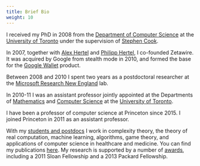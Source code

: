 ```yaml
---
title: Brief Bio
weight: 10
---
```


I received my PhD in 2008 from the [Department of Computer Science](https://www.cs.utoronto.ca/) at the [University of Toronto](https://www.utoronto.ca/) under the supervision of [Stephen Cook](https://www.cs.utoronto.ca/%7Esacook).

In 2007, together with [Alex Hertel](https://www.cs.utoronto.ca/~ahertel/) and [Philipp Hertel](https://www.cs.utoronto.ca/~philipp/), I co-founded Zetawire. It was acquired by Google from stealth mode in 2010, and formed the base for the [Google Wallet](https://www.google.com/wallet/) product.

Between 2008 and 2010 I spent two years as a postdoctoral researcher at the [Microsoft Research New England](https://research.microsoft.com/aboutmsr/labs/newengland/default.aspx) lab.

In 2010-11 I was an assistant professor jointly appointed at the Departments of [Mathematics](https://www.math.utoronto.ca/) and [Computer Science](https://www.cs.utoronto.ca/) at the [University of Toronto](https://www.utoronto.ca/).

I have been a professor of computer science at Princeton since 2015. I joined Princeton in 2011 as an assistant professor.

With my [students and postdocs](/team/current-members/) I work in complexity theory, the theory of real computation, machine learning, algorithms, game theory, and applications of computer science in healthcare and medicine. You can find my publications
[here](/research/all-papers/). My research is supported by a number of [awards](/about/funding/), including a 2011 Sloan Fellowship and a 2013 Packard Fellowship.
